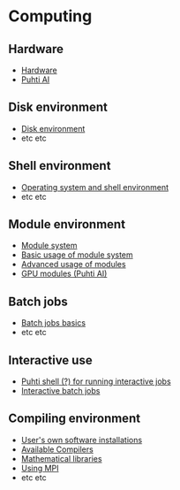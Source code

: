 # Computing

## Hardware
* [Hardware](articles/hardware.md)
* [Puhti AI](articles/puhti-ai.md)

## Disk environment
* [Disk environment](articles/disk-environment.md)
* etc etc

## Shell environment
* [Operating system and shell environment](articles/shell-environment.md)
* etc etc

## Module environment
* [Module system](articles/module-system.md)
* [Basic usage of module system](articles/basic-usage-of-modules.md)
* [Advanced usage of modules](articles/advanced_modules.md)
* [GPU modules (Puhti AI)](articles/gpu_modules.md)

## Batch jobs
* [Batch jobs basics](articles/batch-jobs-basics.md)
* etc etc

## Interactive use
* [Puhti shell (?) for running interactive jobs](articles/shell.md)
* [Interactive batch jobs](articles/interactive-batch-jobs.md)

## Compiling environment
* [User's own software installations](articles/own-installations.md)
* [Available Compilers](articles/available-compilers.md)
* [Mathematical libraries](articles/math-libraries.md)
* [Using MPI](articles/using-MPI.md)
* etc etc

 
